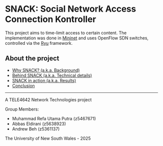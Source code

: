 SNACK: Social Network Access Connection Kontroller
=============================================

This project aims to time-limit access to certain content. The implementation was done in [Mininet](https://mininet.org)
and uses OpenFlow SDN switches, controlled via the [Ryu](https://ryu-sdn.org/) framework.


About the project
------------------
- [Why SNACK? (a.k.a. Background)](Background.md)
- [Behind SNACK (a.k.a. Technical details)](TechnicalDetails.md)
- [SNACK in action (a.k.a. Results)](Results.md)
- [Conclusion](Conclusion.md)

- - -

A TELE4642 Network Technologies project

Group Members:
- Muhammad Refa Utama Putra (z5467671)
- Abbas Eldirani (z5638923)
- Andrew Beh (z5361137)

The University of New South Wales - 2025
